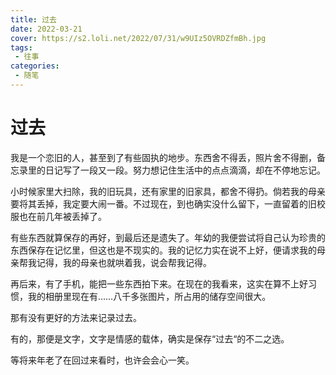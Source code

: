 ```yaml
---
title: 过去
date: 2022-03-21
cover: https://s2.loli.net/2022/07/31/w9UIz5OVRDZfmBh.jpg
tags:
 - 往事
categories:
 - 随笔
---
```


# 过去

我是一个恋旧的人，甚至到了有些固执的地步。东西舍不得丢，照片舍不得删，备忘录里的日记写了一段又一段。努力想记住生活中的点点滴滴，却在不停地忘记。

小时候家里大扫除，我的旧玩具，还有家里的旧家具，都舍不得扔。倘若我的母亲要将其丢掉，我定要大闹一番。不过现在，到也确实没什么留下，一直留着的旧校服也在前几年被丢掉了。

有些东西就算保存的再好，到最后还是遗失了。年幼的我便尝试将自己认为珍贵的东西保存在记忆里，但这也是不现实的。我的记忆力实在说不上好，便请求我的母亲帮我记得，我的母亲也就哄着我，说会帮我记得。

再后来，有了手机，能把一些东西拍下来。在现在的我看来，这实在算不上好习惯，我的相册里现在有……八千多张图片，所占用的储存空间很大。

那有没有更好的方法来记录过去。

有的，那便是文字，文字是情感的载体，确实是保存“过去“的不二之选。

等将来年老了在回过来看时，也许会会心一笑。